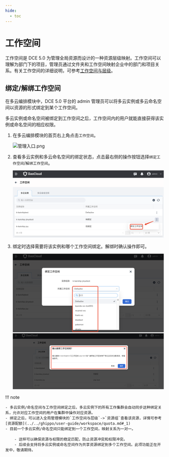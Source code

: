 ```yaml
---
hide:
  - toc
---
```


# 工作空间

工作空间是 DCE 5.0 为管理全局资源而设计的一种资源层级映射。工作空间可以理解为部门下的项目，管理员通过文件夹和工作空间映射企业中的部门和项目关系。有关工作空间的详细说明，可参考[工作空间与层级](../../ghippo/user-guide/workspace/workspace.md)。

## 绑定/解绑工作空间

在多云编排模块中，DCE 5.0 平台的 admin 管理员可以将多云实例或多云命名空间以资源的形式绑定到某个工作空间。

多云实例或命名空间被绑定到工作空间之后，工作空间内的用户就能直接获得该实例或命名空间的相应权限。

1. 在多云编排模块的首页右上角点击`工作空间`。

    ![管理入口.png](https://docs.daocloud.io/daocloud-docs-images/docs/kairship/images/20221128014958.png)

2. 查看多云实例和多云命名空间的绑定状态，点击最右侧的操作按钮选择`绑定工作空间`/`解绑工作空间`。

    ![管理界面](../images/workspace01.png)

3. 绑定时选择需要将该实例和哪个工作空间绑定。解绑时确认操作即可。

    ![绑定/解绑](../images/workspace02.png)
    ![绑定/解绑](../images/ws04.png)

!!! note

    - 多云实例/命名空间与工作空间绑定之后，多云实例下的所有工作集群会自动同步这种绑定关系，允许对应工作空间的用户在集群中操作对应资源。
    - 绑定之后，可以进入全局管理模块的`工作空间与层级`->`资源组`查看该资源，详情可参考[资源配额](../../ghippo/user-guide/workspace/quota.md#_1)
    - 目前一个多云实例/命名空间只能绑定到一个工作空间，映射关系为一对一。

        - 这样可以确保资源与权限的稳定匹配，防止资源冲突和权限冲突。
        - 后续会支持将多云实例或命名空间作为共享资源绑定到多个工作空间。此项功能正在开发中，敬请期待。
